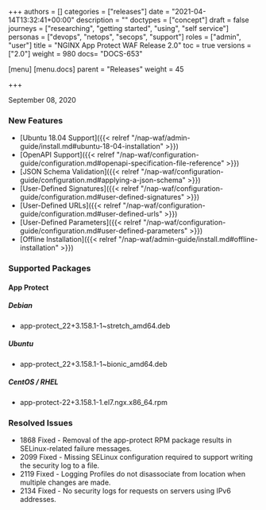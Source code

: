 +++
authors = []
categories = ["releases"]
date = "2021-04-14T13:32:41+00:00"
description = ""
doctypes = ["concept"]
draft = false
journeys = ["researching", "getting started", "using", "self service"]
personas = ["devops", "netops", "secops", "support"]
roles = ["admin", "user"]
title = "NGINX App Protect WAF Release 2.0"
toc = true
versions = ["2.0"]
weight = 980
docs= "DOCS-653"

[menu]
  [menu.docs]
    parent = "Releases"
    weight = 45

+++

September 08, 2020

### New Features

- [Ubuntu 18.04 Support]({{< relref "/nap-waf/admin-guide/install.md#ubuntu-18-04-installation" >}})
- [OpenAPI Support]({{< relref "/nap-waf/configuration-guide/configuration.md#openapi-specification-file-reference" >}})
- [JSON Schema Validation]({{< relref "/nap-waf/configuration-guide/configuration.md#applying-a-json-schema" >}})
- [User-Defined Signatures]({{< relref "/nap-waf/configuration-guide/configuration.md#user-defined-signatures" >}})
- [User-Defined URLs]({{< relref "/nap-waf/configuration-guide/configuration.md#user-defined-urls" >}})
- [User-Defined Parameters]({{< relref "/nap-waf/configuration-guide/configuration.md#user-defined-parameters" >}})
- [Offline Installation]({{< relref "/nap-waf/admin-guide/install.md#offline-installation" >}})


### Supported Packages

#### App Protect

##### Debian

- app-protect_22+3.158.1-1~stretch_amd64.deb

##### Ubuntu

- app-protect_22+3.158.1-1~bionic_amd64.deb

##### CentOS / RHEL

- app-protect-22+3.158.1-1.el7.ngx.x86_64.rpm

### Resolved Issues

- 1868 Fixed - Removal of the app-protect RPM package results in SELinux-related failure messages.
- 2099 Fixed - Missing SELinux configuration required to support writing the security log to a file.
- 2119 Fixed - Logging Profiles do not disassociate from location when multiple changes are made.
- 2134 Fixed - No security logs for requests on servers using IPv6 addresses.